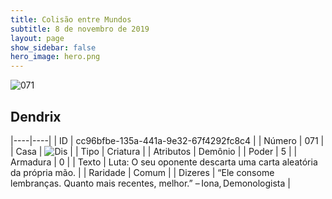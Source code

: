 ```yaml
---
title: Colisão entre Mundos
subtitle: 8 de novembro de 2019
layout: page
show_sidebar: false
hero_image: hero.png
---
```


![071](https://cdn.keyforgegame.com/media/card_front/pt/452_071_73PV3JV289M4_pt.png)

## Dendrix

|----|----|
| ID | cc96bfbe-135a-441a-9e32-67f4292fc8c4 |
| Número | 071 |
| Casa | ![Dis](https://archonarcana.com/images/thumb/e/e8/Dis.png/22px-Dis.png "Dis") |
| Tipo | Criatura |
| Atributos | Demônio |
| Poder | 5 |
| Armadura | 0 |
| Texto | Luta:  O seu oponente descarta uma carta aleatória da própria mão. |
| Raridade | Comum |
| Dizeres | “Ele consome lembranças. Quanto mais recentes, melhor.” – Iona, Demonologista |
